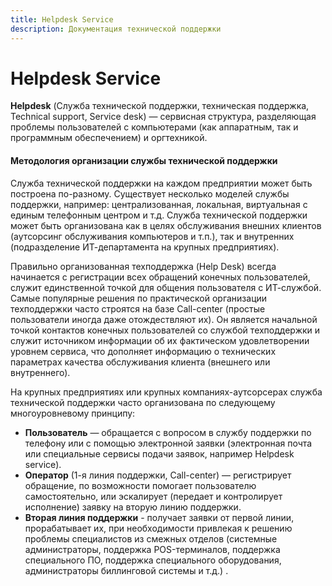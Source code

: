 ```yaml
---
title: Helpdesk Service
description: Документация технической поддержки
---
```


# Helpdesk Service

**Helpdesk** (Служба технической поддержки, техническая поддержка, Technical support, Service desk) — сервисная структура, разделяющая проблемы пользователей с компьютерами (как аппаратным, так и программным обеспечением) и оргтехникой.

#### Методология организации службы технической поддержки

Служба технической поддержки на каждом предприятии может быть построена по-разному. Существует несколько моделей службы поддержки, например: централизованная, локальная, виртуальная с единым телефонным центром и т.д. Служба технической поддержки может быть организована как в целях обслуживания внешних клиентов (аутсорсинг обслуживания компьютеров и т.п.), так и внутренних (подразделение ИТ-департамента на крупных предприятиях).

Правильно организованная техподдержка (Help Desk) всегда начинается с регистрации всех обращений конечных пользователей, служит единственной точкой для общения пользователя с ИТ-службой. Самые популярные решения по практической организации техподдержки часто строятся на базе Call-center (простые пользователи иногда даже отождествляют их). Он является начальной точкой контактов конечных пользователей со службой техподдержки и служит источником информации об их фактическом удовлетворении уровнем сервиса, что дополняет информацию о технических параметрах качества обслуживания клиента (внешнего или внутреннего).

На крупных предприятиях или крупных компаниях-аутсорсерах служба технической поддержки часто организована по следующему многоуровневому принципу:

- **Пользователь** — обращается с вопросом в службу поддержки по телефону или с помощью электронной заявки (электронная почта или специальные сервисы подачи заявок, например Helpdesk service).
- **Оператор** (1-я линия поддержки, Call-center) — регистрирует обращение, по возможности помогает пользователю самостоятельно, или эскалирует (передает и контролирует исполнение) заявку на вторую линию поддержки.
- **Вторая линия поддержки** - получает заявки от первой линии, прорабатывает их, при необходимости привлекая к решению проблемы специалистов из смежных отделов (системные администраторы, поддержка POS-терминалов, поддержка специального ПО, поддержка специального оборудования, администраторы биллинговой системы и т.д.) .
